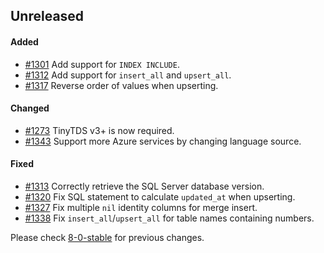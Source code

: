 ## Unreleased

#### Added

- [#1301](https://github.com/rails-sqlserver/activerecord-sqlserver-adapter/pull/1301) Add support for `INDEX INCLUDE`.
- [#1312](https://github.com/rails-sqlserver/activerecord-sqlserver-adapter/pull/1312) Add support for `insert_all` and `upsert_all`.
- [#1317](https://github.com/rails-sqlserver/activerecord-sqlserver-adapter/pull/1317) Reverse order of values when upserting.

#### Changed

- [#1273](https://github.com/rails-sqlserver/activerecord-sqlserver-adapter/pull/1273) TinyTDS v3+ is now required.
- [#1343](https://github.com/rails-sqlserver/activerecord-sqlserver-adapter/pull/1343) Support more Azure services by changing language source.

#### Fixed

- [#1313](https://github.com/rails-sqlserver/activerecord-sqlserver-adapter/pull/1313) Correctly retrieve the SQL Server database version.
- [#1320](https://github.com/rails-sqlserver/activerecord-sqlserver-adapter/pull/1320) Fix SQL statement to calculate `updated_at` when upserting.
- [#1327](https://github.com/rails-sqlserver/activerecord-sqlserver-adapter/pull/1327) Fix multiple `nil` identity columns for merge insert.
- [#1338](https://github.com/rails-sqlserver/activerecord-sqlserver-adapter/pull/1338) Fix `insert_all`/`upsert_all` for table names containing numbers.

Please check [8-0-stable](https://github.com/rails-sqlserver/activerecord-sqlserver-adapter/blob/8-0-stable/CHANGELOG.md) for previous changes.
